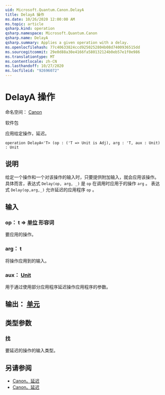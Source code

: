 ```yaml
---
uid: Microsoft.Quantum.Canon.DelayA
title: DelayA 操作
ms.date: 10/26/2020 12:00:00 AM
ms.topic: article
qsharp.kind: operation
qsharp.namespace: Microsoft.Quantum.Canon
qsharp.name: DelayA
qsharp.summary: Applies a given operation with a delay.
ms.openlocfilehash: 77c40633824ccd9250252804b08d7400936515dd
ms.sourcegitcommit: 29e0d88a30e4166fa580132124b0eb57e1f0e986
ms.translationtype: MT
ms.contentlocale: zh-CN
ms.lasthandoff: 10/27/2020
ms.locfileid: "92696072"
---
```

# <a name="delaya-operation"></a>DelayA 操作

命名空间： [Canon](xref:Microsoft.Quantum.Canon)

软件包 [](https://nuget.org/packages/)


应用给定操作，延迟。

```qsharp
operation DelayA<'T> (op : ('T => Unit is Adj), arg : 'T, aux : Unit) : Unit
```


## <a name="description"></a>说明

给定一个操作和一个对该操作的输入时，只要提供附加输入，就会应用该操作。
具体而言，表达式 `Delay(op, arg, _)` 是 `op` 在调用时应用于的操作 `arg` 。
表达式 `Delay(op,arg,_)` 允许延迟的应用程序 `op` 。

## <a name="input"></a>输入

### <a name="op--t--unit-adj"></a>op： t => [单位](xref:microsoft.quantum.lang-ref.unit) 形容词

要应用的操作。


### <a name="arg--t"></a>arg： t

将操作应用到的输入。


### <a name="aux--unit"></a>aux： [Unit](xref:microsoft.quantum.lang-ref.unit)

用于通过使用部分应用程序延迟操作应用程序的参数。



## <a name="output--unit"></a>输出： [单元](xref:microsoft.quantum.lang-ref.unit)



## <a name="type-parameters"></a>类型参数

### <a name="t"></a>找

要延迟的操作的输入类型。

## <a name="see-also"></a>另请参阅

- [Canon。延迟](xref:Microsoft.Quantum.Canon.Delay)
- [Canon。延迟](xref:Microsoft.Quantum.Canon.Delayed)